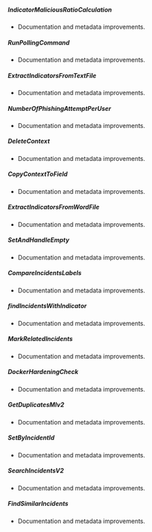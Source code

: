 ##### IndicatorMaliciousRatioCalculation

- Documentation and metadata improvements.
##### RunPollingCommand

- Documentation and metadata improvements.
##### ExtractIndicatorsFromTextFile

- Documentation and metadata improvements.
##### NumberOfPhishingAttemptPerUser

- Documentation and metadata improvements.
##### DeleteContext

- Documentation and metadata improvements.
##### CopyContextToField

- Documentation and metadata improvements.
##### ExtractIndicatorsFromWordFile

- Documentation and metadata improvements.
##### SetAndHandleEmpty

- Documentation and metadata improvements.
##### CompareIncidentsLabels

- Documentation and metadata improvements.
##### findIncidentsWithIndicator

- Documentation and metadata improvements.
##### MarkRelatedIncidents

- Documentation and metadata improvements.
##### DockerHardeningCheck

- Documentation and metadata improvements.
##### GetDuplicatesMlv2

- Documentation and metadata improvements.
##### SetByIncidentId

- Documentation and metadata improvements.
##### SearchIncidentsV2

- Documentation and metadata improvements.
##### FindSimilarIncidents

- Documentation and metadata improvements.